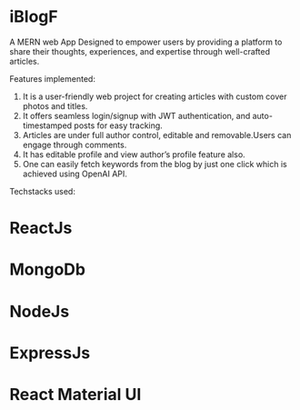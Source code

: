 # iBlogF
A MERN web App Designed to empower users by providing a platform to share their thoughts, experiences, and expertise through well-crafted articles.

Features implemented:
1. It is a user-friendly web project for creating articles with custom cover photos and titles.
2. It offers seamless login/signup with JWT authentication, and auto-timestamped posts for easy tracking.
3. Articles are under full author control, editable and removable.Users can engage through comments.
4. It has editable profile and view author’s profile feature also.
5. One can easily fetch keywords from the blog by just one click which is achieved using OpenAI API.
   
Techstacks used:
# ReactJs
# MongoDb
# NodeJs
# ExpressJs
# React Material UI

   
